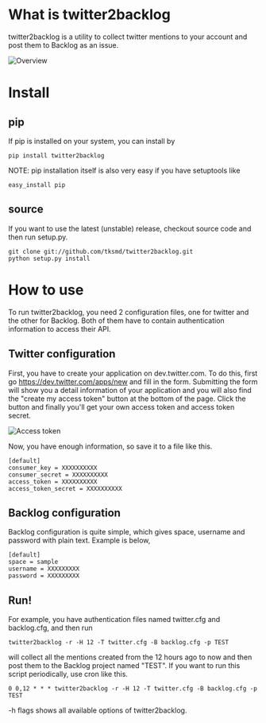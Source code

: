 # What is twitter2backlog

twitter2backlog is a utility to collect twitter mentions to your account
and post them to Backlog as an issue.

![Overview](https://cacoo.com/diagrams/VPIA0D2s6Kp98LFI-B9C35.png)

# Install

## pip

If pip is installed on your system, you can install by

    pip install twitter2backlog

NOTE: pip installation itself is also very easy if you have setuptools like

    easy_install pip

## source

If you want to use the latest (unstable) release, checkout source code and then run setup.py.

    git clone git://github.com/tksmd/twitter2backlog.git
    python setup.py install

# How to use

To run twitter2backlog, you need 2 configuration files, one for twitter and the other for Backlog.
Both of them have to contain authentication information to access their API.

## Twitter configuration

First, you have to create your application on dev.twitter.com.
To do this, first go https://dev.twitter.com/apps/new and fill in the form.
Submitting the form will show you a detail information of your application
and you will also find the "create my access token" button at the bottom of the page.
Click the button and finally you'll get your own access token and access token secret.

![Access token](https://cacoo.com/diagrams/VPIA0D2s6Kp98LFI-2DD38.png)

Now, you have enough information, so save it to a file like this.

    [default]
    consumer_key = XXXXXXXXXX
    consumer_secret = XXXXXXXXXX
    access_token = XXXXXXXXXX
    access_token_secret = XXXXXXXXXX

## Backlog configuration

Backlog configuration is quite simple, which gives
space, username and password with plain text. 
Example is below,

    [default]
    space = sample
    username = XXXXXXXXX
    password = XXXXXXXXX

## Run!

For example, you have authentication files named twitter.cfg 
and backlog.cfg, and then run

    twitter2backlog -r -H 12 -T twitter.cfg -B backlog.cfg -p TEST

will collect all the mentions created from the 12 hours ago to now 
and then post them to the Backlog project named "TEST".
If you want to run this script periodically, use cron like this. 

    0 0,12 * * * twitter2backlog -r -H 12 -T twitter.cfg -B backlog.cfg -p TEST

-h flags shows all available options of twitter2backlog.

